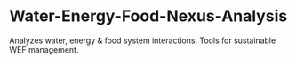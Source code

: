 # Water-Energy-Food-Nexus-Analysis
Analyzes water, energy &amp; food system interactions. Tools for sustainable WEF management.
